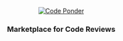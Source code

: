<div align="center">

  [![Code Ponder](./public/img/media.png)](https://www.codeponder.com)

  ### Marketplace for Code Reviews

</div>
